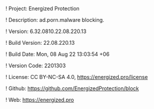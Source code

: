 ! Project: Energized Protection

! Description: ad.porn.malware blocking.

! Version: 6.32.0810.22.08.220.13

! Build Version: 22.08.220.13

! Build Date: Mon, 08 Aug 22 13:03:54 +06

! Version Code: 2201303

! License: CC BY-NC-SA 4.0, https://energized.pro/license

! Github: https://github.com/EnergizedProtection/block

! Web: https://energized.pro
